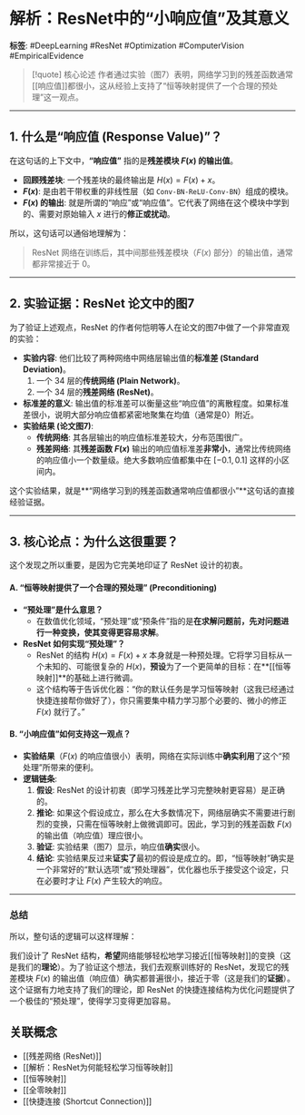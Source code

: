 # 解析：ResNet中的“小响应值”及其意义

**标签**: #DeepLearning #ResNet #Optimization #ComputerVision #EmpiricalEvidence

> [!quote] 核心论述
> 作者通过实验（图7）表明，网络学习到的残差函数通常[[响应值]]都很小，这从经验上支持了“恒等映射提供了一个合理的预处理”这一观点。

---

## 1. 什么是“响应值 (Response Value)”？

在这句话的上下文中，**“响应值”** 指的是**残差模块 $F(x)$ 的输出值**。

- **回顾残差块**: 一个残差块的最终输出是 $H(x) = F(x) + x$。
- **$F(x)$**: 是由若干带权重的非线性层（如 `Conv-BN-ReLU-Conv-BN`）组成的模块。
- **$F(x)$ 的输出**: 就是所谓的“响应”或“响应值”。它代表了网络在这个模块中学到的、需要对原始输入 $x$ 进行的**修正或扰动**。

所以，这句话可以通俗地理解为：
> ResNet 网络在训练后，其中间那些残差模块（$F(x)$ 部分）的输出值，通常都非常接近于 0。

---

## 2. 实验证据：ResNet 论文中的图7

为了验证上述观点，ResNet 的作者何恺明等人在论文的图7中做了一个非常直观的实验：

- **实验内容**: 他们比较了两种网络中网络层输出值的**标准差 (Standard Deviation)**。
    1.  一个 34 层的**传统网络 (Plain Network)**。
    2.  一个 34 层的**残差网络 (ResNet)**。
- **标准差的意义**: 输出值的标准差可以衡量这些“响应值”的离散程度。如果标准差很小，说明大部分响应值都紧密地聚集在均值（通常是0）附近。
- **实验结果 (论文图7)**:
    - **传统网络**: 其各层输出的响应值标准差较大，分布范围很广。
    - **残差网络**: 其**残差函数 $F(x)$** 输出的响应值标准差**非常小**，通常比传统网络的响应值小一个数量级。绝大多数响应值都集中在 $[-0.1, 0.1]$ 这样的小区间内。

这个实验结果，就是**“网络学习到的残差函数通常响应值都很小”**这句话的直接经验证据。

---

## 3. 核心论点：为什么这很重要？

这个发现之所以重要，是因为它完美地印证了 ResNet 设计的初衷。

#### A. “恒等映射提供了一个合理的预处理” (Preconditioning)

- **“预处理”是什么意思？**
    - 在数值优化领域，“预处理”或“预条件”指的是**在求解问题前，先对问题进行一种变换，使其变得更容易求解**。
- **ResNet 如何实现“预处理”？**
    - ResNet 的结构 $H(x) = F(x) + x$ 本身就是一种预处理。它将学习目标从一个未知的、可能很复杂的 $H(x)$，**预设**为了一个更简单的目标：在**[[恒等映射]]**的基础上进行微调。
    - 这个结构等于告诉优化器：“你的默认任务是学习恒等映射（这我已经通过快捷连接帮你做好了），你只需要集中精力学习那个必要的、微小的修正 $F(x)$ 就行了。”

#### B. “小响应值”如何支持这一观点？

- **实验结果**（$F(x)$ 的响应值很小）表明，网络在实际训练中**确实利用**了这个“预处理”所带来的便利。
- **逻辑链条**:
    1. **假设**: ResNet 的设计初衷（即学习残差比学习完整映射更容易）是正确的。
    2. **推论**: 如果这个假设成立，那么在大多数情况下，网络层确实不需要进行剧烈的变换，只需在恒等映射上做微调即可。因此，学习到的残差函数 $F(x)$ 的输出值（响应值）理应很小。
    3. **验证**: 实验结果（图7）显示，响应值**确实**很小。
    4. **结论**: 实验结果反过来**证实了**最初的假设是成立的。即，“恒等映射”确实是一个非常好的“默认选项”或“预处理器”，优化器也乐于接受这个设定，只在必要时才让 $F(x)$ 产生较大的响应。

---

### 总结

所以，整句话的逻辑可以这样理解：

我们设计了 ResNet 结构，**希望**网络能够轻松地学习接近[[恒等映射]]的变换（这是我们的**理论**）。为了验证这个想法，我们去观察训练好的 ResNet，发现它的残差模块 $F(x)$ 的输出值（响应值）确实都普遍很小，接近于零（这是我们的**证据**）。这个证据有力地支持了我们的理论，即 ResNet 的快捷连接结构为优化问题提供了一个极佳的“预处理”，使得学习变得更加容易。

## 关联概念
- [[残差网络 (ResNet)]]
- [[解析：ResNet为何能轻松学习恒等映射]]
- [[恒等映射]]
- [[全零映射]]
- [[快捷连接 (Shortcut Connection)]]
